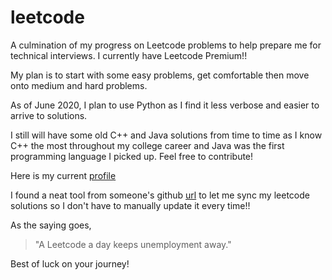 # leetcode
A culmination of my progress on Leetcode problems to help prepare me for technical interviews. I currently have Leetcode Premium!!

My plan is to start with some easy problems, get comfortable then move onto medium and hard problems. 

As of June 2020, I plan to use Python as I find it less verbose and easier to arrive to solutions.

I still will have some old C++ and Java solutions from time to time as I know C++ the most throughout my college career and Java was the first programming language I picked up. Feel free to contribute! 

Here is my current [profile](https://leetcode.com/kaddy/)

I found a neat tool from someone's github [url](https://github.com/joshcai/leetcode-sync) to let me sync my leetcode solutions so I don't have to manually update it every time!! 

As the saying goes, 

> "A Leetcode a day keeps unemployment away."

Best of luck on your journey! 
